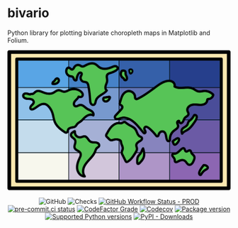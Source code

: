 # bivario
Python library for plotting bivariate choropleth maps in Matplotlib and Folium.

<p align="center">
  <img src="https://raw.githubusercontent.com/RaczeQ/bivario/main/images/bivario_logo.png"><br/>
</p>

<p align="center">
    <img alt="GitHub" src="https://img.shields.io/github/license/raczeq/bivario?logo=mit&logoColor=%23fff">
    <img src="https://img.shields.io/github/checks-status/raczeq/bivario/main?logo=GitHubActions&logoColor=%23fff" alt="Checks">
    <a href="https://github.com/raczeq/bivario/actions/workflows/ci-prod.yml" target="_blank"><img alt="GitHub Workflow Status - PROD" src="https://img.shields.io/github/actions/workflow/status/raczeq/bivario/ci-prod.yml?label=build-prod&logo=GitHubActions&logoColor=%23fff"></a>
    <a href="https://results.pre-commit.ci/latest/github/raczeq/bivario/main" target="_blank"><img src="https://results.pre-commit.ci/badge/github/raczeq/bivario/main.svg" alt="pre-commit.ci status"></a>
    <a href="https://www.codefactor.io/repository/github/raczeq/bivario"><img alt="CodeFactor Grade" src="https://img.shields.io/codefactor/grade/github/raczeq/bivario?logo=codefactor&logoColor=%23fff"></a>
    <a href="https://app.codecov.io/gh/raczeq/bivario/tree/main"><img alt="Codecov" src="https://img.shields.io/codecov/c/github/raczeq/bivario?logo=codecov&token=PRS4E02ZX0&logoColor=%23fff"></a>
    <a href="https://pypi.org/project/bivario" target="_blank"><img src="https://img.shields.io/pypi/v/bivario?color=%2334D058&label=pypi%20package&logo=pypi&logoColor=%23fff" alt="Package version"></a>
    <a href="https://pypi.org/project/bivario" target="_blank"><img src="https://img.shields.io/pypi/pyversions/bivario.svg?color=%2334D058&logo=python&logoColor=%23fff" alt="Supported Python versions"></a>
    <a href="https://pypi.org/project/bivario" target="_blank"><img alt="PyPI - Downloads" src="https://img.shields.io/pypi/dm/bivario"></a>
</p>
